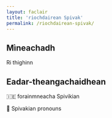 ```yaml
---
layout: faclair
title: 'riochdairean Spivak'
permalink: /riochdairean-spivak/
---
```


## Mìneachadh

Ri thighinn

## Eadar-theangachaidhean

&#x1f1ee;&#x1f1ea; forainmneacha Spivikian

&#x1f3f4;&#xe0067;&#xe0062;&#xe0065;&#xe006e;&#xe0067;&#xe007f; Spivakian pronouns